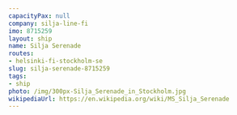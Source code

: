 ```yaml
---
capacityPax: null
company: silja-line-fi
imo: 8715259
layout: ship
name: Silja Serenade
routes:
- helsinki-fi-stockholm-se
slug: silja-serenade-8715259
tags:
- ship
photo: /img/300px-Silja_Serenade_in_Stockholm.jpg
wikipediaUrl: https://en.wikipedia.org/wiki/MS_Silja_Serenade
---
```

